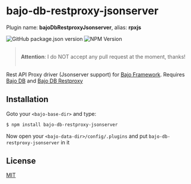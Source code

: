 # bajo-db-restproxy-jsonserver

Plugin name: **bajoDbRestproxyJsonserver**, alias: **rpxjs**

![GitHub package.json version](https://img.shields.io/github/package-json/v/ardhi/bajo-db-restproxy-jsonserver) ![NPM Version](https://img.shields.io/npm/v/bajo-db-restproxy-jsonserver)

> <br />**Attention**: I do NOT accept any pull request at the moment, thanks!<br /><br />

Rest API Proxy driver (Jsonserver support) for [Bajo Framework](https://github.com/ardhi/bajo). Requires [Bajo DB](https://github.com/ardhi/bajo-db) and [Bajo DB Restproxy](https://github.com/ardhi/bajo-db-restproxy)

## Installation

Goto your ```<bajo-base-dir>``` and type:

```bash
$ npm install bajo-db-restproxy-jsonserver
```

Now open your ```<bajo-data-dir>/config/.plugins``` and put ```bajo-db-restproxy-jsonserver``` in it

## License

[MIT](LICENSE)
